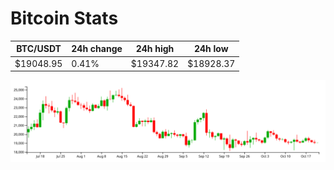 # Bitcoin Stats

BTC/USDT|24h change|24h high|24h low|
|---|---|---|---|
|$19048.95|0.41%|$19347.82|$18928.37|

<img src="./chart.svg">
